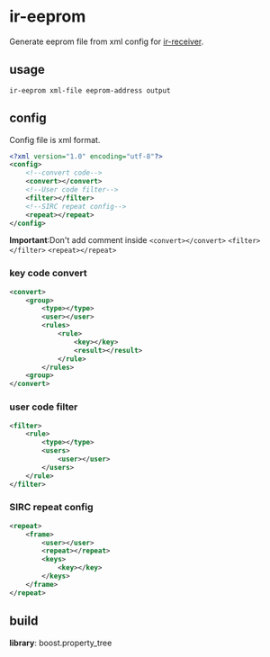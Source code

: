 # ir-eeprom
Generate eeprom file from xml config for [ir-receiver](https://github.com/aplqo/ir-receiver).

## usage
```
ir-eeprom xml-file eeprom-address output
```

## config
Config file is xml format.   
``` xml
<?xml version="1.0" encoding="utf-8"?>
<config>
    <!--convert code-->
    <convert></convert>
    <!--User code filter-->
    <filter></filter>
    <!--SIRC repeat config-->
    <repeat></repeat>
</config>
```
**Important**:Don't add comment inside `<convert></convert>` `<filter></filter>` `<repeat></repeat>`
### key code convert
``` xml
<convert>
    <group>
        <type></type>
        <user></user>
        <rules>
            <rule>
                <key></key>
                <result></result>
            </rule>
        </rules>
    <group>
</convert>
```
### user code filter
``` xml
<filter>
    <rule>
        <type></type>
        <users>
            <user></user>
        </users>
    </rule>
</filter>
```
### SIRC repeat config
``` xml
<repeat>
    <frame>
        <user></user>
        <repeat></repeat>
        <keys>
            <key></key>
        </keys>
    </frame>
</repeat>
```

## build
**library**: boost.property_tree